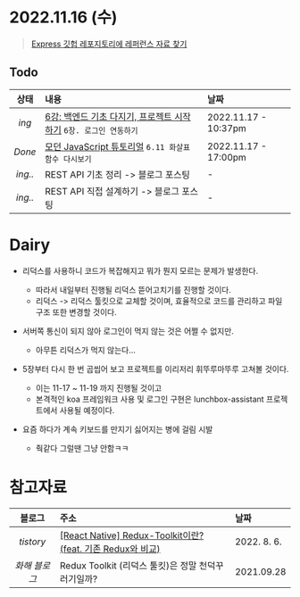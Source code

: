# 2022.11.16 (수)

> [Express 깃헙 레포지토리에 레퍼런스 자료 찾기](https://github.com/gclogs/memo-application/tree/main/backend)

## Todo
| 상태 | 내용 | 날짜 |
|:---:|:---|:---|
| *ing* | [6강: 백엔드 기초 다지기, 프로젝트 시작하기](https://backend-intro.vlpt.us/) `6장. 로그인 연동하기` | 2022.11.17 - 10:37pm |
| *Done* | [모던 JavaScript 튜토리얼](https://ko.javascript.info/) `6.11 화살표 함수 다시보기` | 2022.11.17 - 17:00pm |
| *ing..* | REST API 기초 정리 -> 블로그 포스팅 | - |
| *ing..* | REST API 직접 설계하기 -> 블로그 포스팅 | - |

# Dairy
- 리덕스를 사용하니 코드가 복잡해지고 뭐가 뭔지 모르는 문제가 발생한다.
  - 따라서 내일부터 진행될 리덕스 뜯어고치기를 진행할 것이다.
  - 리덕스 -> 리덕스 툴킷으로 교체할 것이며, 효율적으로 코드를 관리하고 파일 구조 또한 변경할 것이다.

- 서버쪽 통신이 되지 않아 로그인이 먹지 않는 것은 어쩔 수 없지만.
   - 아무튼 리덕스가 먹지 않는다...

- 5장부터 다시 한 번 곱씹어 보고 프로젝트를 이리저리 휘뚜루마뚜루 고쳐볼 것이다.
  - 이는 11-17 ~ 11-19 까지 진행될 것이고
  - 본격적인 koa 프레임워크 사용 및 로그인 구현은 lunchbox-assistant 프로젝트에서 사용될 예정이다.

- 요즘 하다가 계속 키보드를 만지기 싫어지는 병에 걸림 시발
  - 줙같다 그럴땐 그냥 안함ㅋㅋ

# 참고자료 
| 블로그 | 주소 | 날짜 |
|:---:|:---|:---|
| *tistory* | [[React Native] Redux-Toolkit이란? (feat. 기존 Redux와 비교)](https://fomaios.tistory.com/entry/React-Native-Redux-Toolkit%EC%9D%B4%EB%9E%80) | 2022. 8. 6. | 
| *화해 블로그* | Redux Toolkit (리덕스 툴킷)은 정말 천덕꾸러기일까? | 2021.09.28 | 